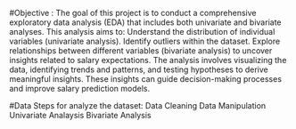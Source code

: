 #Objective :
 The goal of this project is to conduct a comprehensive exploratory data analysis (EDA) that includes both univariate and bivariate analyses. This analysis aims to:
 Understand the distribution of individual variables (univariate analysis).
 Identify outliers within the dataset.
 Explore relationships between different variables (bivariate analysis) to uncover insights related to salary expectations.
 The analysis involves visualizing the data, identifying trends and patterns, and testing hypotheses to derive meaningful insights.
 These insights can guide decision-making processes and improve salary prediction models.
 
#Data Steps for analyze the dataset:
Data Cleaning
Data Manipulation
Univariate Analaysis
Bivariate Analysis
